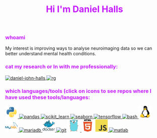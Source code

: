 <h1 align="center"style="color:#c61aff;" >Hi I'm Daniel Halls</h1>
<h3 align="center" style="color:#ff1aff;"></h3></br>
<h3 style="color:#c61aff;" align="left"><b>whoami</b></h3>
<p align="left">My interest is improving ways to analyse neuroimaging data so we can better understand mental health conditions.<br></p>

<h3 style="color:#c61aff;" align="left"><b>cat my research or ln with me professionally:</b></h3>
<p align="left">
<a href="https://linkedin.com/in/daniel-john-halls" target="blank"><img align="center" src="https://raw.githubusercontent.com/rahuldkjain/github-profile-readme-generator/master/src/images/icons/Social/linked-in-alt.svg" alt="daniel-john-halls" height="40" width="20" /></a><a href="https://www.researchgate.net/profile/Daniel-Halls" target="blank" rel="noreferrer"> <img align="center" src="https://upload.wikimedia.org/wikipedia/commons/thumb/5/5e/ResearchGate_icon_SVG.svg/1200px-ResearchGate_icon_SVG.svg.png" alt="rg" width="40" height="40"/></a><br>
</p>

<h3 align="left"style="color:#c61aff;"><b>which languages/tools (click on icons to see repos where I have used these tools/languages:</b></h3> 
<p align="left"> 
<a href="https://github.com/WMDA/SCN" target="_blank" rel="noreferrer"> <img src="https://raw.githubusercontent.com/devicons/devicon/master/icons/python/python-original.svg" alt="python" width="40" height="40"/> </a> 
<a href="https://github.com/WMDA/BB_data/blob/main/BB_data/data_processing/participants_description.py" target="_blank" rel="noreferrer"> <img src="https://pandas.pydata.org/static/img/pandas_mark_white.svg" alt="pandas" width="40" height="40"/> </a> 
<a href="https://github.com/WMDA/BB_data/blob/main/BB_data/analysis_scripts/pca_data_exploration.ipynb" target="_blank" rel="noreferrer"> <img src="https://upload.wikimedia.org/wikipedia/commons/0/05/Scikit_learn_logo_small.svg" alt="scikit_learn" width="40" height="40"/> </a> 
<a href="https://github.com/WMDA/ASD_structure/blob/main/plots/plotting_measures.ipynb" target="_blank" rel="noreferrer"> <img src="https://seaborn.pydata.org/_images/logo-mark-lightbg.svg" alt="seaborn" width="40" height="40"/> </a> 
<a href="https://github.com/WMDA/tf_developer_exam" target="_blank" rel="noreferrer"> <img src="https://www.vectorlogo.zone/logos/tensorflow/tensorflow-icon.svg" alt="tensorflow" width="40" height="40"/> </a>
<a href="https://github.com/WMDA/ctf/tree/main/tools/bash_scripts" target="_blank" rel="noreferrer"> <img src="https://upload.wikimedia.org/wikipedia/commons/thumb/4/4b/Bash_Logo_Colored.svg/1200px-Bash_Logo_Colored.svg.png" alt="bash" width="40" height="40"/> </a>
<a href="https://github.com/WMDA/ctf/tree/main/kali_set_up" target="_blank" rel="noreferrer"> <img src="https://raw.githubusercontent.com/devicons/devicon/master/icons/linux/linux-original.svg" alt="linux" width="40" height="40"/> </a> 
<a href="https://github.com/WMDA/BB_data/blob/main/BB_data/storage/to_mysql.py" target="_blank" rel="noreferrer"> <img src="https://raw.githubusercontent.com/devicons/devicon/master/icons/mysql/mysql-original-wordmark.svg" alt="mysql" width="40" height="40"/> </a>
<a href="https://github.com/WMDA/BB_data/blob/main/functions/data_functions.py" target="_blank" rel="noreferrer"> <img src="https://www.vectorlogo.zone/logos/mariadb/mariadb-icon.svg" alt="mariadb" width="40" height="40"/> </a>
<a href="https://github.com/WMDA/BB_data" target="_blank" rel="noreferrer"> <img src="https://raw.githubusercontent.com/devicons/devicon/master/icons/docker/docker-original-wordmark.svg" alt="docker" width="40" height="40"/> </a> 
<a href="https://git-scm.com/" target="_blank" rel="noreferrer"> <img src="https://www.vectorlogo.zone/logos/git-scm/git-scm-icon.svg" alt="git" width="40" height="40"/></a>
<a href="https://github.com/WMDA/ctf/blob/main/tools/backdoor_go/backdoor.go" target="_blank" rel="noreferrer"> <img src="https://raw.githubusercontent.com/devicons/devicon/master/icons/go/go-original.svg" alt="go" width="40" height="40"/> </a> <a href="https://github.com/WMDA/self_driving_car" target="_blank" rel="noreferrer"> <img src="https://raw.githubusercontent.com/devicons/devicon/master/icons/html5/html5-original-wordmark.svg" alt="html5" width="40" height="40"/></a>
<a href="https://github.com/WMDA/self_driving_car" target="_blank" rel="noreferrer"> <img src="https://raw.githubusercontent.com/devicons/devicon/master/icons/javascript/javascript-original.svg" alt="javascript" width="40" height="40"/> </a> 
<a href="https://www.mathworks.com/" target="_blank" rel="noreferrer"> <img src="https://upload.wikimedia.org/wikipedia/commons/2/21/Matlab_Logo.png" alt="matlab" width="40" height="40"/> </a> 
